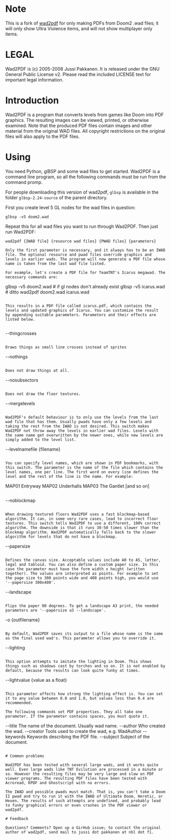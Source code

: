 # Note

This is a fork of [wad2pdf](http://wad2pdf.sourceforge.net/) for only 
making PDFs from Doom2 .wad files; it will only show Ultra Violence 
items, and will not show multiplayer only items.

# LEGAL

Wad2PDF is (c) 2005-2008 Jussi Pakkanen. It is released under the GNU
General Public License v2. Please read the included LICENSE text for
important legal information.


# Introduction

Wad2PDF is a program that converts levels from games like Doom into
PDF graphics. The resulting images can be viewed, printed, or
otherwise examined. Note that the produced PDF files contain images
and other material from the original WAD files. All copyright
restrictions on the original files will also apply to the PDF files.

# Using

You need Python, glBSP and some wad files to get started. Wad2PDF is a
command line program, so all the following commands must be run from
the command promp. 

For people downloading this version of wad2pdf, `glbsp` is available
in the folder `glbsp-2.24-source` of the parent directory.

First you create level 5 GL nodes for the wad files in question:

```
glbsp -v5 doom2.wad
```

Repeat this for all wad files you want to run through Wad2PDF. Then
just run Wad2PDF:

```
wad2pdf {IWAD file} {resource wad files} {PWAD files} {parameters}

Only the first parameter is necessary, and it always has to be an IWAD
file. The optional resource and pwad files override graphics and
levels in earlier wads. The program will now generate a PDF file whose
name is taken from the last wad file listed.

For example, let's create a PDF file for TeamTNT's Icarus megawad. The
necessary commands are:

```
glbsp -v5 doom2.wad           # if gl nodes don't already exist
glbsp -v5 icarus.wad          # ditto
wad2pdf doom2.wad icarus.wad
```

This results in a PDF file called icarus.pdf, which contains the
levels and updated graphics of Icarus. You can customize the result
by appending suitable parameters. Parameters and their effects are
listed below.


```
--thingcrosses
```

Draws things as small line crosses instead of sprites

```
--nothings
```

Does not draw things at all.

```
--nosubsectors
```

Does not draw the floor textures.

```
--mergelevels
```

Wad2PDF's default behaviour is to only use the levels from the last
wad file that has them. Usually pwads have only a few levels and
taking the rest from the IWAD is not desired. This switch makes
Wad2PDF not throw away the levels in earlier wad files. Levels with
the same name get overwritten by the newer ones, while new levels are
simply added to the level list.

```
--levelnamefile {filename}
```

You can specify level names, which are shown in PDF bookmarks, with
this switch. The parameter is the name of the file which contains the
level names, one per line. The first word on every line defines the
level and the rest of the line is the name. For example:

```
MAP01 Entryway
MAP02 Underhalls
MAP03 The Gantlet
[and so on]
```

```
--noblockmap
```

When drawing textured floors Wad2PDF uses a fast blockmap-based
algorithm. It can, in some very rare cases, lead to incorrect floor
textures. This switch tells Wad2PDF to use a different, 100% correct
algorithm. The downside is that it runs 30-50 times slower than the
blockmap algorithm. Wad2PDF automatically falls back to the slower
algorithm for levels that do not have a blockmap.

```
--papersize <param>
```

Defines the canvas size. Acceptable values include A0 to A5, letter,
legal and tabloid. You can also define a custom paper size. In this
case the parameter must have the form width x height (written
together). The values are interpreted as points. For example to set
the page size to 300 points wide and 400 points high, you would use
'--papersize 300x400'.

```
--landscape
```

Flips the paper 90 degrees. To get a landscape A3 print, the needed
parameters are '--papersize a3 --landscape'.

```
-o {outfilename}
```

By default, Wad2PDF saves its output to a file whose name is the same
as the final used wad's. This parameter allows you to override it.

```
--lighting
```

This option attempts to imitate the lighting in Doom. This shows
things such as shadows cast by torches and so on. It is not enabled by
default, because the results can look quite funky at times.

```
--lightvalue {value as a float}
```

This parameter affects how strong the lighting effect is. You can set
it to any value between 0.0 and 1.0, but values less than 0.4 are
recommended. 

The following commands set PDF properties. They all take one
parameter. If the parameter contains spaces, you must quote it.

```
--title      The name of the document. Usually wad name.
--author     Who created the wad.
--creator    Tools used to create the wad, e.g. WadAuthor
--keywords   Keywords describing the PDF file.
--subject    Subject of the document.
```

# Common problems

Wad2PDF has been tested with several large wads, and it works quite
well. Even large wads like TNT Evilution are processed in a minute or
so. However the resulting files may be very large and slow on PDF
viewer programs. The resulting PDF files have been tested with
Acroread, KPDF and Ghostscript with no errors.

The IWAD and possible pwads must match. That is, you can't take a Doom
II pwad and try to run it with the IWAD of Ultimate Doom, Heretic, or
Hexen. The results of such attempts are undefined, and probably lead
to funky graphical errors or even crashes in the PDF viewer or wad2pdf.

# Feedback

Questions? Comments? Open up a GirHub issue; to contact the original
author of wad2pdf, send mail to jussi dot pakkanen at nbl dot fi.
